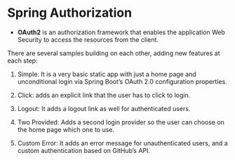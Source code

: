#  Spring Authorization

* **OAuth2** is an authorization framework that enables the application Web Security to access the resources from the client.

There are several samples building on each other, adding new features at each step:

1. Simple: It is a very basic static app with just a home page and unconditional login via Spring Boot’s OAuth 2.0 configuration properties.

2. Click: adds an explicit link that the user has to click to login.

3. Logout: It adds a logout link as well for authenticated users.

4. Two Provided: Adds a second login provider so the user can choose on the home page which one to use.

5. Custom Error: It adds an error message for unauthenticated users, and a custom authentication based on GitHub’s API.


